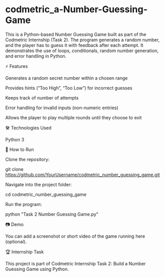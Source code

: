 # codmetric_a-Number-Guessing-Game
This is a Python-based Number Guessing Game built as part of the Codmetric Internship (Task 2).
The program generates a random number, and the player has to guess it with feedback after each attempt.
It demonstrates the use of loops, conditionals, random number generation, and error handling in Python.

⚡ Features

Generates a random secret number within a chosen range

Provides hints (“Too High”, “Too Low”) for incorrect guesses

Keeps track of number of attempts

Error handling for invalid inputs (non-numeric entries)

Allows the player to play multiple rounds until they choose to exit

🛠️ Technologies Used

Python 3

🚀 How to Run

Clone the repository:

git clone https://github.com/YourUsername/codmetric_number_guessing_game.git


Navigate into the project folder:

cd codmetric_number_guessing_game


Run the program:

python "Task 2 Number Guessing Game.py"

📷 Demo

You can add a screenshot or short video of the game running here (optional).

🏆 Internship Task

This project is part of Codmetric Internship Task 2: Build a Number Guessing Game using Python.
